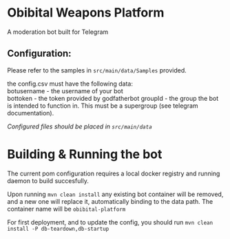 # Obibital Weapons Platform
A moderation bot built for Telegram

## Configuration:
Please refer to the samples in `src/main/data/Samples` provided.

the config.csv must have the following data:  
botusername - the username of your bot  
bottoken - the token provided by godfatherbot
groupId - the group the bot is intended to function in. This must be a supergroup (see telegram documentation).

*Configured files should be placed in `src/main/data`*

# Building & Running the bot
The current pom configuration requires a local docker registry and running daemon to build succesfully.

Upon running `mvn clean install` any existing bot container will be removed, and a new one will replace it, automatically binding to the data path. The container name will be `obibital-platform`

For first deployment, and to update the config, you should run `mvn clean install -P db-teardown,db-startup`